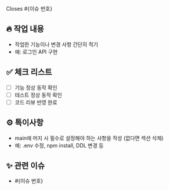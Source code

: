 Closes #{이슈 번호}

## 🔥 작업 내용  
- 작업한 기능이나 변경 사항 간단히 적기
- 예: 로그인 API 구현

## ✅ 체크 리스트  
- [ ] 기능 정상 동작 확인
- [ ] 테스트 정상 동작 확인
- [ ] 코드 리뷰 반영 완료

## ⚙️ 특이사항
- main에 머지 시 필수로 설정해야 하는 사항을 작성 (없다면 섹션 삭제)
- 예: .env 수정, npm install, DDL 변경 등

## ✨ 관련 이슈
- #{이슈 번호}
